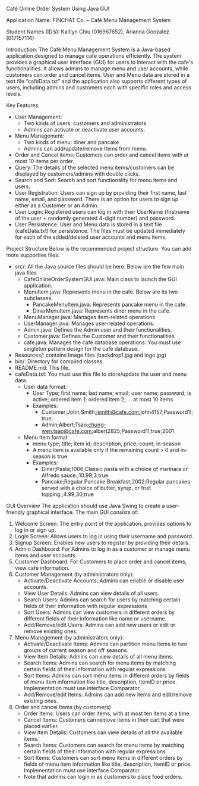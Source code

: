 Café Online Order System Using Java GUI

Application Name: FINCHAT Co. – Café Menu Management System

Student Names (ID’s): Kaitlyn Chiu (016967652), Arianna Gonzalez (017157114)

Introduction:
The Café Menu Management System is a Java-based application designed to manage cafe operations
efficiently. The system provides a graphical user interface (GUI) for users to interact with the cafe's
functionalities. It allows admins to manage menu and user accounts, while customers can order and
cancel items. User and Menu data are stored in a text file “cafeData.txt” and the application also
supports different types of users, including admins and customers each with specific roles and access
levels.

Key Features:
- User Management:
  - Two kinds of users: customers and administrators
  - Admins can activate or deactivate user accounts.
- Menu Management:
  - Two kinds of menu: diner and pancake
  - Admins can add/update/remove Items from menu.
- Order and Cancel items: Customers can order and cancel items with at most 10 items per order.
- Query: The details of the selected menu items/customers can be displayed by customers/admins with double clicks.
- Search and Sort: Search and sort functionality for menu items and users.
- User Registration: Users can sign up by providing their first name, last name, email, and 
password. There is an option for users to sign up either as a Customer or an Admin.
- User Login: Registered users can log in with their UserName (firstname of the user + 
randomly generated 4-digit number) and password.
- User Persistence: User and Menu data is stored in a text file (cafeData.txt) for persistence. 
The files must be updated immediately for each of the added/deleted user accounts and
menu items.

Project Structure
Below is the recommended project structure. You can add more supportive files.
- src/: All the Java source files should be here. Below are the few main java files
  - CafeOnlineOrderSystemGUI.java: Main class to launch the GUI application.
  - MenuItem.java: Represents menu in the cafe. Below are its two subclasses.
    - PancakeMenuItem.java: Represents pancake menu in the cafe.
    - DinerMenuItem.java: Represents diner menu in the cafe.
  - MenuManager.java: Manages item-related operations.
  - UserManager.java: Manages user-related operations.
  - Admin.java: Defines the Admin user and their functionalities.
  - Customer.java: Defines the Customer and their functionalities.
  - cafe.java: Manages the café database operations. You must use singleton pattern design for the café database.
- Resources/: contains Image files (backdrop1.jpg and logo.jpg)
- bin/: Directory for compiled classes.
- README.md: This file.
- cafeData.txt: You must use this file to store/update the user and menu data.
  - User data format:
    - User Type; first name; last name; email; user name; password; is active;
    ordered item 1; ordered item 2; … at most 10 items
    - Examples:
      - Customer;John;Smith;jsmith@cafe.com;john4157;Password1!;true;
      - Admin;Albert;Tsao;chung-wen.tsao@cafe.com;albert2825;Password1!;true;2001
  - Menu Item format
    - menu type; title; item id; description, price; count; in-season
    - A menu item is available only if the remaining count &gt; 0 and in-season is true
    - Examples:
      - Diner;Pasta;1006;Classic pasta with a choice of marinara or Alfredo sauce.;10.99;3;true
      - Pancake;Regular Pancake Breakfast;2002;Regular pancakes served with a choice of 
butter, syrup, or fruit topping.;4.99;30;true

GUI Overview
The application should use Java Swing to create a user-friendly graphical interface. The main GUI consists of:
1. Welcome Screen: The entry point of the application, provides options to log in or sign up.
2. Login Screen: Allows users to log in using their username and password.
3. Signup Screen: Enables new users to register by providing their details.
4. Admin Dashboard: For Admins to log in as a customer or manage menu items and user
   accounts.
5. Customer Dashboard: For Customers to place order and cancel items, view cafe information.
6. Customer Management (by administrators only): 
   - Activate/Deactivate Accounts: Admins can enable or disable user accounts.
   - View User Details: Admins can view details of all users.
   - Search Users: Admins can search for users by matching certain fields of their
      information with regular expressions
   - Sort Users: Admins can view customers in different orders by different fields of their
      information like name or username.
   - Add/Remove/edit Users: Admins can add new users or edit or remove existing ones.
7. Menu Management (by administrators only):
   - Activate/Deactivate Items: Admins can partition menu items to two groups of
      current season and off seasons.
   - View Item Details: Admins can view details of all menu items.
   - Search Items: Admins can search for menu items by matching certain fields of their
      information with regular expressions
   - Sort Items: Admins can sort menu items in different orders by fields of menu item
      information like title, description, ItemID or price. Implementation must use
      interface Comparator.
   - Add/Remove/edit Items: Admins can add new items and edit/remove existing ones.
8. Order and cancel Items (by customers)
   - Order Items: Users can order items, with at most ten items at a time.
   - Cancel Items: Customers can remove items in their cart that were placed earlier.
   - View Item Details: Customers can view details of all the available items.
   - Search Items: Customers can search for menu items by matching certain fields of
      their information with regular expressions
   - Sort Items: Customers can sort menu items in different orders by fields of menu
      item information like title, description, ItemID or price. Implementation must use
      interface Comparator.
   - Note that admins can login in as customers to place food orders.
